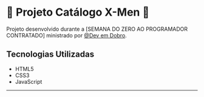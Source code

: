 # :open_book: Projeto Catálogo X-Men :open_book:

Projeto desenvolvido durante a [SEMANA DO ZERO AO PROGRAMADOR CONTRATADO] ministrado por [@Dev em Dobro](https://github.com/devemdobro).

## Tecnologias Utilizadas

* HTML5
* CSS3
* JavaScript

<hr>

